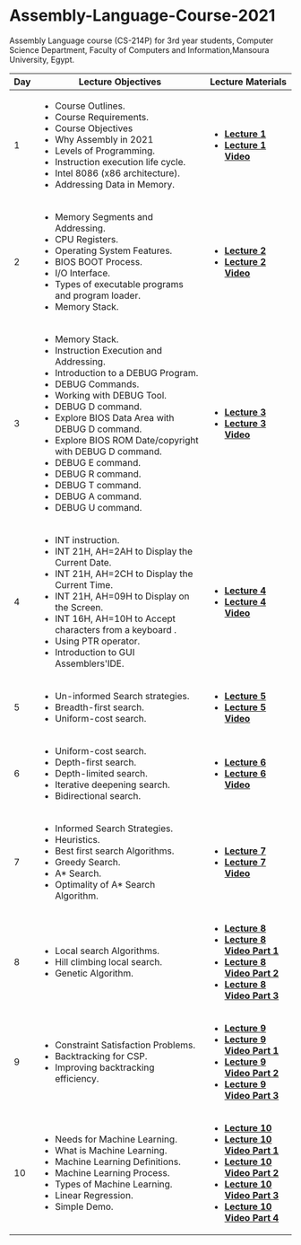 # Assembly-Language-Course-2021
Assembly Language course (CS-214P) for 3rd year students, Computer Science Department, Faculty of Computers and Information,Mansoura University, Egypt.
  <table>  
        <thead>
           <th> Day </th>
           <th> Lecture Objectives </th>
           <th> Lecture Materials </th>
        </thead>
        <tr>
            <td> 1 </td>
            <td> 
              <ul>  
                     <li> Course Outlines. </li>
                     <li> Course Requirements. </li>
                     <li> Course Objectives </li>
                     <li> Why Assembly in 2021 </li>
                     <li> Levels of Programming.</li>
                     <li> Instruction execution life cycle.</li>
                     <li> Intel 8086 (x86 architecture). </li> 
                     <li> Addressing Data in Memory. </li> 
                 </ul>
              </td>
           <td> 
              <ul>
                <li> <a href="1.pdf"> <b> Lecture 1 </b></a> </li>
                <li> <a href="https://www.youtube.com/watch?v=GGN5wNnWodQ"> <b> Lecture 1 Video </b></a> </li>
               </ul>
            </td>
             </tr> 
         <tr>
            <td> 2 </td>
            <td> 
              <ul>  
                     <li> Memory Segments and Addressing. </li>
                     <li> CPU Registers. </li>
                     <li> Operating System Features. </li>
                     <li> BIOS BOOT Process. </li>
                     <li> I/O Interface. </li>
                     <li> Types of executable programs and program loader. </li>
                     <li> Memory Stack. </li>
               </ul>
             </td>
             <td> 
              <ul>
                <li> <a href="2.pdf"> <b> Lecture 2 </b></a> </li>
                <li> <a href="https://www.youtube.com/watch?v=L_3Y5NAiuVQ"> <b> Lecture 2 Video </b></a> </li>
              </ul>
             </td>
        </tr>
            <tr>
            <td> 3 </td>
            <td> 
                  <ul>  
                     <li> Memory Stack. </li>
                     <li> Instruction Execution and Addressing. </li>
                     <li> Introduction to a DEBUG Program. </li>
                     <li> DEBUG Commands. </li>
                     <li> Working with DEBUG Tool. </li>
                     <li> DEBUG D command. </li>
                     <li> Explore BIOS Data Area with DEBUG D command. </li>
                     <li> Explore BIOS ROM Date/copyright with DEBUG D command. </li>
                     <li> DEBUG E command. </li>
                     <li> DEBUG R command. </li>
                     <li> DEBUG T command. </li>
                     <li> DEBUG A command. </li>
                     <li> DEBUG U command. </li>
                 </ul>
              </td>
              <td> 
              <ul>
                <li> <a href="3.pdf"> <b> Lecture 3 </b></a> </li>
                <li> <a href="https://www.youtube.com/watch?v=VHLHOnm_sVE"> <b> Lecture 3 Video </b></a> </li>
                </ul>
            </td>
             </tr>
              <tr>
            <td> 4 </td>
            <td> 
                  <ul>  
                     <li> INT instruction. </li>
                     <li> INT 21H, AH=2AH to Display the Current Date. </li>
                     <li> INT 21H, AH=2CH to Display the Current Time. </li>
                     <li> INT 21H, AH=09H to Display on the Screen. </li>
                     <li> INT 16H, AH=10H to Accept characters from a keyboard . </li>
                     <li> Using PTR operator. </li>
                     <li> Introduction to GUI Assemblers'IDE. </li>
                 </ul>
              </td>
              <td> 
              <ul>
                <li> <a href="4.pdf"> <b> Lecture 4 </b></a> </li>
                <li> <a href="https://www.youtube.com/watch?v=hBcWMgzr41o"> <b> Lecture 4 Video </b></a> </li>
                </ul>
            </td>
            </tr>
            <tr>
            <td> 5 </td>
            <td> 
                  <ul>  
                     <li> Un-informed Search strategies. </li>  
                     <li> Breadth-first search. </li>
                     <li> Uniform-cost search. </li>
                 </ul>
              </td>
              <td> 
              <ul>
                <li> <a href="5_6.pdf"> <b> Lecture 5 </b></a> </li>
                <li> <a href="https://www.youtube.com/watch?v=PuYAUGPQaSQ"> <b> Lecture 5 Video </b></a> </li>
                </ul>
            </td>
            </tr>
              <tr>
            <td> 6 </td>
            <td> 
                  <ul>  
                     <li> Uniform-cost search. </li>
                     <li> Depth-first search. </li>
                     <li> Depth-limited search. </li>
                     <li> Iterative deepening search. </li>
                     <li> Bidirectional search. </li>
                 </ul>
              </td>
              <td> 
              <ul>
                <li> <a href="5_6.pdf"> <b> Lecture 6 </b></a> </li>
                <li> <a href="https://www.youtube.com/watch?v=INazZ1u1iSQ"> <b> Lecture 6 Video </b></a> </li>
                </ul>
            </td>
            </tr>
             <tr>
            <td> 7 </td>
            <td> 
                  <ul>  
                     <li> Informed Search Strategies. </li>
                     <li> Heuristics. </li>
                     <li> Best first search Algorithms. </li>
                     <li> Greedy Search. </li>
                     <li> A* Search. </li>
                     <li> Optimality of A* Search Algorithm. </li>
                 </ul>
              </td>
              <td> 
              <ul>
                <li> <a href="7.pdf"> <b> Lecture 7 </b></a> </li>
                <li> <a href="https://www.youtube.com/watch?v=T66XeWopL4k"> <b> Lecture 7 Video </b></a> </li>
                </ul>
            </td>
            </tr>
               <tr>
            <td> 8 </td>
            <td> 
                  <ul>  
                     <li> Local search Algorithms. </li>
                     <li> Hill climbing local search. </li>
                     <li> Genetic Algorithm. </li>
                 </ul>
              </td>
              <td> 
              <ul>
                <li> <a href="8.pdf"> <b> Lecture 8 </b></a> </li>
                <li> <a href="https://www.youtube.com/watch?v=kmeZURf9U98"> <b> Lecture 8 Video Part 1 </b></a> </li>
                <li> <a href="https://www.youtube.com/watch?v=-wf6sUYHc_g"> <b> Lecture 8 Video Part 2 </b></a> </li>
                <li> <a href="https://www.youtube.com/watch?v=ynLwzzKlBNE"> <b> Lecture 8 Video Part 3 </b></a> </li>
                </ul>
            </td>
            </tr>
           <tr>
            <td> 9 </td>
            <td> 
                  <ul>  
                     <li> Constraint Satisfaction Problems. </li>
                     <li> Backtracking for CSP. </li>
                     <li> Improving backtracking efficiency. </li>
                 </ul>
              </td>
              <td> 
              <ul>
                <li> <a href="9.pdf"> <b> Lecture 9 </b></a> </li>
                <li> <a href="https://www.youtube.com/watch?v=5C4tMD7f3VI"> <b> Lecture 9 Video Part 1 </b></a> </li>
                <li> <a href="https://www.youtube.com/watch?v=g5_0uXb843M"> <b> Lecture 9 Video Part 2 </b></a> </li>
                <li> <a href="https://www.youtube.com/watch?v=r2UQf4Er1ng"> <b> Lecture 9 Video Part 3 </b></a> </li>
                </ul>
            </td>
            </tr>
             <tr>
            <td> 10 </td>
            <td> 
                  <ul>  
                     <li> Needs for Machine Learning. </li>
                     <li> What is Machine Learning. </li>
                     <li> Machine Learning Definitions. </li>
                     <li> Machine Learning Process. </li>
                     <li> Types of Machine Learning. </li>
                     <li> Linear Regression. </li>
                     <li> Simple Demo. </li>
                 </ul>
              </td>
              <td> 
              <ul>
                <li> <a href="10.pdf"> <b> Lecture 10 </b></a> </li>
                <li> <a href="https://www.youtube.com/watch?v=67yA69HzqLk"> <b> Lecture 10 Video Part 1 </b></a> </li>
                <li> <a href="https://www.youtube.com/watch?v=DPpFPVynIK4"> <b> Lecture 10 Video Part 2 </b></a> </li>
                <li> <a href="https://www.youtube.com/watch?v=v8Y18g74BG0"> <b> Lecture 10 Video Part 3 </b></a> </li>
                <li> <a href="https://www.youtube.com/watch?v=D0-2BT0bKsE"> <b> Lecture 10 Video Part 4 </b></a> </li>
                </ul>
            </td>
            </tr>
  </table>
